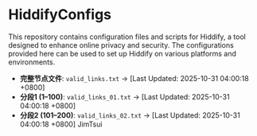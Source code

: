 # HiddifyConfigs

This repository contains configuration files and scripts for Hiddify, a tool designed to enhance online privacy and security. The configurations provided here can be used to set up Hiddify on various platforms and environments.
<!-- AUTO: VALID_LINKS_TIMESTAMP -->
- **完整节点文件**: `valid_links.txt` → [Last Updated: 2025-10-31 04:00:18 +0800]
- **分段1 (1–100)**: `valid_links_01.txt` → [Last Updated: 2025-10-31 04:00:18 +0800]
- **分段2 (101–200)**: `valid_links_02.txt` → [Last Updated: 2025-10-31 04:00:18 +0800]
JimTsui 
